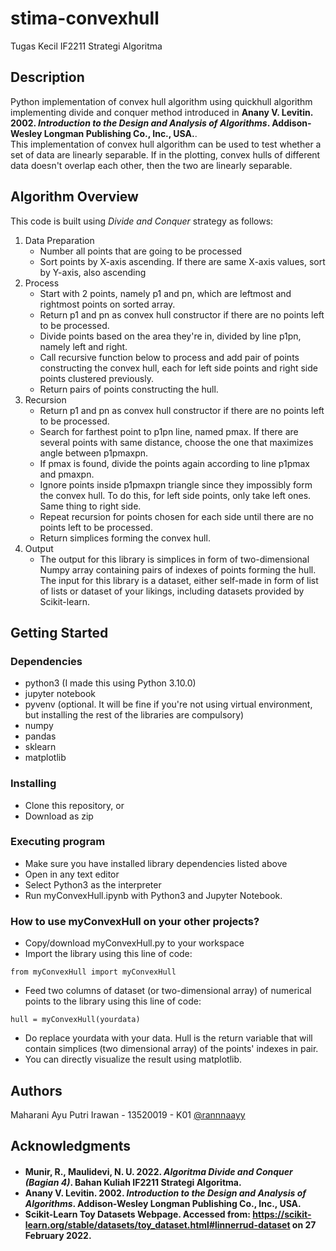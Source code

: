# stima-convexhull
 Tugas Kecil IF2211 Strategi Algoritma

## Description
Python implementation of convex hull algorithm using quickhull algorithm implementing divide and conquer method introduced in
<b>Anany V. Levitin. 2002. <i>Introduction to the Design and Analysis of Algorithms</i>. Addison-Wesley Longman Publishing Co., Inc., USA.</b>. </br>
This implementation of convex hull algorithm can be used to test whether a set of data are linearly separable. If in the plotting, convex hulls of different data doesn't overlap each other, then the two are linearly separable.

## Algorithm Overview
This code is built using <i>Divide and Conquer</i> strategy as follows:
1. Data Preparation
    * Number all points that are going to be processed
    * Sort points by X-axis ascending. If there are same X-axis values, sort by Y-axis, also ascending 
2. Process
    * Start with 2 points, namely p1 and pn, which are leftmost and rightmost points on sorted array.
    * Return p1 and pn as convex hull constructor if there are no points left to be processed.
    * Divide points based on the area they're in, divided by line p1pn, namely left and right.
    * Call recursive function below to process and add pair of points constructing the convex hull, each for left side points and right side points clustered previously.
    * Return pairs of points constructing the hull.
3. Recursion
    * Return p1 and pn as convex hull constructor if there are no points left to be processed.
    * Search for farthest point to p1pn line, named pmax. If there are several points with same distance, choose the one that maximizes angle between p1pmaxpn.
    * If pmax is found, divide the points again according to line p1pmax and pmaxpn.
    * Ignore points inside p1pmaxpn triangle since they impossibly form the convex hull. To do this, for left side points, only take left ones. Same thing to right side.
    * Repeat recursion for points chosen for each side until there are no points left to be processed.
    * Return simplices forming the convex hull.
4. Output
    * The output for this library is simplices in form of two-dimensional Numpy array containing pairs of indexes of points forming the hull.
The input for this library is a dataset, either self-made in form of list of lists or dataset of your likings, including datasets provided by Scikit-learn.

## Getting Started
### Dependencies
* python3 (I made this using Python 3.10.0)
* jupyter notebook
* pyvenv (optional. It will be fine if you're not using virtual environment, but installing the rest of the libraries are compulsory)
* numpy
* pandas
* sklearn
* matplotlib

### Installing
* Clone this repository, or
* Download as zip

### Executing program
* Make sure you have installed library dependencies listed above
* Open in any text editor
* Select Python3 as the interpreter
* Run myConvexHull.ipynb with Python3 and Jupyter Notebook.

### How to use myConvexHull on your other projects?
* Copy/download myConvexHull.py to your workspace
* Import the library using this line of code:
```
from myConvexHull import myConvexHull
```
* Feed two columns of dataset (or two-dimensional array) of numerical points to the library using this line of code:
```
hull = myConvexHull(yourdata)
```
* Do replace yourdata with your data. Hull is the return variable that will contain simplices (two dimensional array) of the points' indexes in pair.
* You can directly visualize the result using matplotlib.

## Authors
Maharani Ayu Putri Irawan - 13520019 - K01
[@rannnaayy](https://github.com/rannnayy)

## Acknowledgments
<h4>
<ul>
    <li>Munir, R., Maulidevi, N. U. 2022. <i>Algoritma Divide and Conquer (Bagian 4)</i>. Bahan Kuliah IF2211 Strategi Algoritma.</li>
    <li>Anany V. Levitin. 2002. <i>Introduction to the Design and Analysis of Algorithms</i>. Addison-Wesley Longman Publishing Co., Inc., USA.</li>
    <li>Scikit-Learn Toy Datasets Webpage. Accessed from: <a href="https://scikit-learn.org/stable/datasets/toy_dataset.html#linnerrud-dataset" alt="Scikit-Learn Toy Datasets Webpage">https://scikit-learn.org/stable/datasets/toy_dataset.html#linnerrud-dataset</a> on 27 February 2022.</li>
</ul>
</h4>